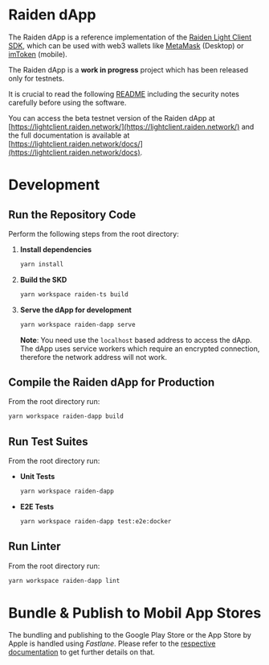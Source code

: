 # Raiden dApp

The Raiden dApp is a reference implementation of the [Raiden Light Client SDK](https://github.com/agatsoh/light-client/tree/master/raiden-ts), which can be used with web3 wallets like [MetaMask](https://metamask.io) (Desktop) or [imToken](https://token.im/download) (mobile).

The Raiden dApp is a **work in progress** project which has been released only for testnets.

It is crucial to read the following [README](https://github.com/agatsoh/light-client/blob/master/README.md) including the security notes carefully before using the software.

You can access the beta testnet
version of the Raiden dApp at [https://lightclient.raiden.network/](https://lightclient.raiden.network/) and the full documentation is available at [https://lightclient.raiden.network/docs/](https://lightclient.raiden.network/docs).

# Development

## Run the Repository Code

Perform the following steps from the root directory:

1. **Install dependencies**

   ```bash
   yarn install
   ```

2. **Build the SKD**

   ```bash
   yarn workspace raiden-ts build
   ```

3. **Serve the dApp for development**

   ```bash
   yarn workspace raiden-dapp serve
   ```

   **Note**: You need use the `localhost` based address to access the dApp. The dApp uses service workers which require an encrypted connection, therefore the network address will not work.

## Compile the Raiden dApp for Production

From the root directory run:

```bash
yarn workspace raiden-dapp build
```

## Run Test Suites

From the root directory run:

- **Unit Tests**

  ```bash
  yarn workspace raiden-dapp
  ```

- **E2E Tests**

  ```bash
  yarn workspace raiden-dapp test:e2e:docker
  ```

## Run Linter

From the root directory run:

```bash
yarn workspace raiden-dapp lint
```

# Bundle & Publish to Mobil App Stores

The bundling and publishing to the Google Play Store or the App Store by Apple
is handled using _Fastlane_. Please refer to the [respective
documentation](./fastlane/README.md) to get further details on that.

